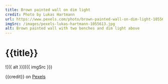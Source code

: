 ```yaml
---
title: Brown painted wall on dim light
credit: Photo by Lukas Hartmann
url: https://www.pexels.com/photo/brown-painted-wall-on-dim-light-1055613/
imgSrc: /images/pexels-lukas-hartmann-1055613.jpg
alt: Brown painted wall with two benches and dim light above
---
```


# {{title}}

![{{ alt }}]({{ imgSrc }})

{{credit}} on [Pexels]({{url}})